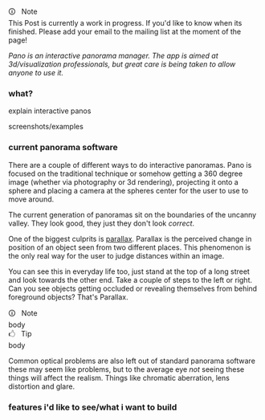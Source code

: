 <div  class="markdown-info">
<div  class="markdown-info-header">&#128712;  &nbsp; Note</div>
<div  class="markdown-info-body">
This Post is currently a work in progress. If you'd like to know when its finished. Please add your email to the mailing list at the moment of the page!
</div>
</div>

_Pano is an interactive panorama manager. The app is aimed at 3d/visualization professionals, but great care is being taken to allow anyone to use it._

### what?

explain interactive panos

screenshots/examples

### current panorama software

There are a couple of different ways to do interactive panoramas. Pano is focused on the traditional technique or somehow getting a 360 degree image (whether via photography or 3d rendering), projecting it onto a sphere and placing a camera at the spheres center for the user to use to move around.

The current generation of panoramas sit on the boundaries of the uncanny valley. They look good, they just they don't look *correct*.

One of the biggest culprits is [parallax](https://simple.wikipedia.org/wiki/Parallax). Parallax is the perceived change in position of an object seen from two different places. This phenomenon is the only real way for the user to judge distances within an image. 

You can see this in everyday life too, just stand at the top of a long street and look towards the other end. Take a couple of steps to the left or right. 
Can you see objects getting occluded or revealing themselves from behind foreground objects? That's Parallax.

<div class="markdown-info">
<div class="markdown-info-header">&#128712; &nbsp; Note</div>
<div class="markdown-info-body">body</div>
</div>

<div class="markdown-tip">
<div class="markdown-tip-header">&#128402; &nbsp; Tip</div>
<div class="markdown-tip-body">body</div>
</div>

Common optical problems are also left out of standard panorama software these may seem like problems, but to the average eye _not_ seeing these things will affect the realism. Things like chromatic aberration, lens distortion and glare.

### features i'd like to see/what i want to build